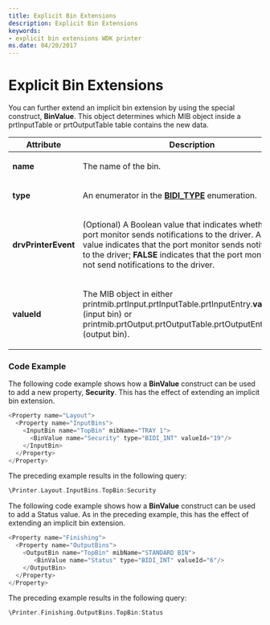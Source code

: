 ```yaml
---
title: Explicit Bin Extensions
description: Explicit Bin Extensions
keywords:
- explicit bin extensions WDK printer
ms.date: 04/20/2017
---
```


# Explicit Bin Extensions


You can further extend an implicit bin extension by using the special construct, **BinValue**. This object determines which MIB object inside a prtInputTable or prtOutputTable table contains the new data.

<table>
<colgroup>
<col width="50%" />
<col width="50%" />
</colgroup>
<thead>
<tr class="header">
<th>Attribute</th>
<th>Description</th>
</tr>
</thead>
<tbody>
<tr class="odd">
<td><p><strong>name</strong></p></td>
<td><p>The name of the bin.</p></td>
</tr>
<tr class="even">
<td><p><strong>type</strong></p></td>
<td><p>An enumerator in the <a href="/windows-hardware/drivers/ddi/winspool/ne-winspool-bidi_type" data-raw-source="[&lt;strong&gt;BIDI_TYPE&lt;/strong&gt;](/windows-hardware/drivers/ddi/winspool/ne-winspool-bidi_type)"><strong>BIDI_TYPE</strong></a> enumeration.</p></td>
</tr>
<tr class="odd">
<td><p><strong>drvPrinterEvent</strong></p></td>
<td><p>(Optional) A Boolean value that indicates whether the port monitor sends notifications to the driver. A <strong>TRUE</strong> value indicates that the port monitor sends notifications to the driver; <strong>FALSE</strong> indicates that the port monitor does not send notifications to the driver.</p></td>
</tr>
<tr class="even">
<td><p><strong>valueId</strong></p></td>
<td><p>The MIB object in either printmib.prtInput.prtInputTable.prtInputEntry.<strong>valueId</strong> (input bin) or printmib.prtOutput.prtOutputTable.prtOutputEntry.<strong>valueId</strong> (output bin).</p></td>
</tr>
</tbody>
</table>

 

### Code Example

The following code example shows how a **BinValue** construct can be used to add a new property, **Security**. This has the effect of extending an implicit bin extension.

```cpp
<Property name="Layout">
  <Property name="InputBins">
    <InputBin name="TopBin" mibName="TRAY 1">
      <BinValue name="Security" type="BIDI_INT" valueId="19"/>
    </InputBin>
  </Property>
</Property>
```

The preceding example results in the following query:

```cpp
\Printer.Layout.InputBins.TopBin:Security
```

The following code example shows how a **BinValue** construct can be used to add a Status value. As in the preceding example, this has the effect of extending an implicit bin extension.

```cpp
<Property name="Finishing">
  <Property name="OutputBins">
    <OutputBin name="TopBin" mibName="STANDARD BIN">
       <BinValue name="Status" type="BIDI_INT" valueId="6"/>
    </OutputBin>
  </Property>
</Property>
```

The preceding example results in the following query:

```cpp
\Printer.Finishing.OutputBins.TopBin:Status
```

